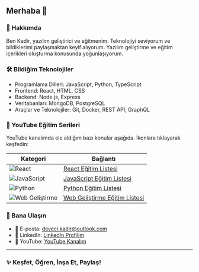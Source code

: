 ## Merhaba 👋

<!--
**DKadir13/DKadir13** deposu, bu `README.md` dosyası sayesinde GitHub profilinde görünür hale gelir.
-->

### 🔬 Hakkımda

Ben Kadir, yazılım geliştirici ve eğitmenim. Teknolojiyi seviyorum ve bildiklerimi paylaşmaktan keyif alıyorum. Yazılım geliştirme ve eğitim içerikleri oluşturma konusunda yoğunlaşıyorum.

### 🛠 Bildiğim Teknolojiler

- Programlama Dilleri: JavaScript, Python, TypeScript
- Frontend: React, HTML, CSS
- Backend: Node.js, Express
- Veritabanları: MongoDB, PostgreSQL
- Araçlar ve Teknolojiler: Git, Docker, REST API, GraphQL

### 🎥 YouTube Eğitim Serileri

YouTube kanalımda ele aldığım bazı konular aşağıda. İkonlara tıklayarak keşfedin:

| **Kategori**            | **Bağlantı** |  
|--------------------------|----------|
| ![React](https://img.icons8.com/color/48/000000/react-native.png) | [React Eğitim Listesi](https://youtube.com/playlist?list=PLa7pBXVZnLfrjjabpTjO6ArKKmjYBok-y&si=l3NTBRlaxXx7bxyF) |
| ![JavaScript](https://img.icons8.com/color/48/000000/javascript.png) | [JavaScript Eğitim Listesi](https://www.youtube.com/playlist?list=PLa7pBXVZnLfp57MJ4wH0MQC84aUdrQecf) |
| ![Python](https://img.icons8.com/color/48/000000/python.png) | [Python Eğitim Listesi](https://www.youtube.com/playlist?list=PLa7pBXVZnLfqNhe_hTBOd22_jeOQFKHHn) |
| ![Web Geliştirme](https://img.icons8.com/color/48/000000/html-5.png) | [Web Geliştirme Eğitim Listesi](https://youtube.com/playlist?list=PLa7pBXVZnLfo-WKsciDh5obtBT0jkHudj&si=iF1T5ySYGvLhg6Mu) |

### 💎 Bana Ulaşın

- 📩 E-posta: [deveci.kadir@outlook.com](mailto:deveci.kadir@outlook.com)
- 🔗 LinkedIn: [LinkedIn Profilim](https://linkedin.com/in/devecikadir14)
- 🎥 YouTube: [YouTube Kanalım](https://www.youtube.com/@vavisoft)
---

### ✨ **Keşfet, Öğren, İnşa Et, Paylaş!**
